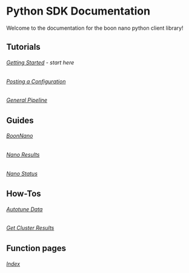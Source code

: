 # Python SDK Documentation
Welcome to the documentation for the boon nano python client library!

## Tutorials

###### [Getting Started](./Tutorials/Tutorial_Getting_Started.md) - _start here_
###### [Posting a Configuration](./Tutorials/Tutorial_Posting_a_Configuration.md)
###### [General Pipeline](./Tutorials/Tutorial_The_General_Pipeline.md)

## Guides

###### [BoonNano](./Guides/Guide_BoonNano.md)
###### [Nano Results](./Guides/Guide_Nano_Results.md)
###### [Nano Status](./Guides/Guide_Nano_Status.md)

## How-Tos

###### [Autotune Data](./How-Tos/How_To_Autotune_Data.md)
###### [Get Cluster Results](./How-Tos/How_To_Generate_Cluster_Results.md)

## Function pages

###### [Index](./Functions/Index.md)
